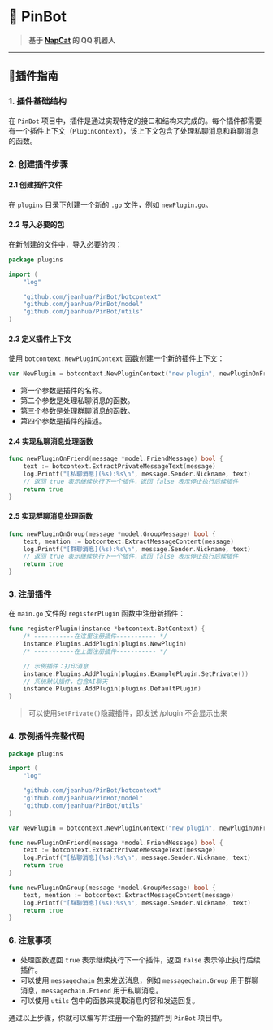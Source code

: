 # 📌 PinBot

> **基于 [NapCat](https://napneko.github.io/guide/napcat) 的 QQ 机器人**
---

## 🔌插件指南

### 1. 插件基础结构
在 `PinBot` 项目中，插件是通过实现特定的接口和结构来完成的。每个插件都需要有一个插件上下文（`PluginContext`），该上下文包含了处理私聊消息和群聊消息的函数。

### 2. 创建插件步骤

#### 2.1 创建插件文件
在 `plugins` 目录下创建一个新的 `.go` 文件，例如 `newPlugin.go`。

#### 2.2 导入必要的包
在新创建的文件中，导入必要的包：
```go
package plugins

import (
    "log"

    "github.com/jeanhua/PinBot/botcontext"
    "github.com/jeanhua/PinBot/model"
    "github.com/jeanhua/PinBot/utils"
)
```

#### 2.3 定义插件上下文
使用 `botcontext.NewPluginContext` 函数创建一个新的插件上下文：
```go
var NewPlugin = botcontext.NewPluginContext("new plugin", newPluginOnFriend, newPluginOnGroup, "新插件描述")
```
- 第一个参数是插件的名称。
- 第二个参数是处理私聊消息的函数。
- 第三个参数是处理群聊消息的函数。
- 第四个参数是插件的描述。

#### 2.4 实现私聊消息处理函数
```go
func newPluginOnFriend(message *model.FriendMessage) bool {
    text := botcontext.ExtractPrivateMessageText(message)
    log.Printf("[私聊消息](%s):%s\n", message.Sender.Nickname, text)
    // 返回 true 表示继续执行下一个插件，返回 false 表示停止执行后续插件
    return true
}
```

#### 2.5 实现群聊消息处理函数
```go
func newPluginOnGroup(message *model.GroupMessage) bool {
    text, mention := botcontext.ExtractMessageContent(message)
    log.Printf("[群聊消息](%s):%s\n", message.Sender.Nickname, text)
    // 返回 true 表示继续执行下一个插件，返回 false 表示停止执行后续插件
    return true
}
```

### 3. 注册插件
在 `main.go` 文件的 `registerPlugin` 函数中注册新插件：
```go
func registerPlugin(instance *botcontext.BotContext) {
    /* -----------在这里注册插件----------- */
    instance.Plugins.AddPlugin(plugins.NewPlugin)
    /* -----------在上面注册插件----------- */

    // 示例插件：打印消息
    instance.Plugins.AddPlugin(plugins.ExamplePlugin.SetPrivate())
    // 系统默认插件，包含AI聊天
    instance.Plugins.AddPlugin(plugins.DefaultPlugin)
}
```

> 可以使用`SetPrivate()`隐藏插件，即发送 /plugin 不会显示出来

### 4. 示例插件完整代码

```go
package plugins

import (
    "log"

    "github.com/jeanhua/PinBot/botcontext"
    "github.com/jeanhua/PinBot/model"
    "github.com/jeanhua/PinBot/utils"
)

var NewPlugin = botcontext.NewPluginContext("new plugin", newPluginOnFriend, newPluginOnGroup, "新插件描述")

func newPluginOnFriend(message *model.FriendMessage) bool {
    text := botcontext.ExtractPrivateMessageText(message)
    log.Printf("[私聊消息](%s):%s\n", message.Sender.Nickname, text)
    return true
}

func newPluginOnGroup(message *model.GroupMessage) bool {
    text, mention := botcontext.ExtractMessageContent(message)
    log.Printf("[群聊消息](%s):%s\n", message.Sender.Nickname, text)
    return true
}
```

### 6. 注意事项
- 处理函数返回 `true` 表示继续执行下一个插件，返回 `false` 表示停止执行后续插件。
- 可以使用 `messagechain` 包来发送消息，例如 `messagechain.Group` 用于群聊消息，`messagechain.Friend` 用于私聊消息。
- 可以使用 `utils` 包中的函数来提取消息内容和发送回复。

通过以上步骤，你就可以编写并注册一个新的插件到 `PinBot` 项目中。